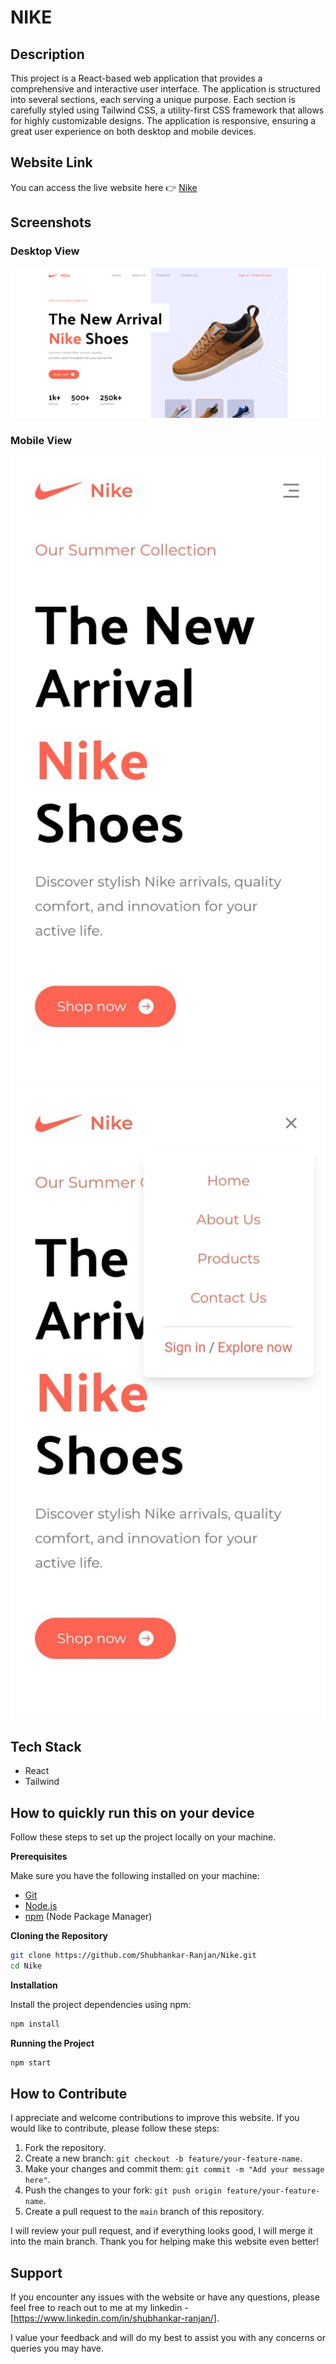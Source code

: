 # NIKE

## Description

This project is a React-based web application that provides a comprehensive and interactive user interface. The application is structured into several sections, each serving a unique purpose. Each section is carefully styled using Tailwind CSS, a utility-first CSS framework that allows for highly customizable designs. The application is responsive, ensuring a great user experience on both desktop and mobile devices.

## Website Link

You can access the live website here 👉 [Nike](https://ranjan-nike.netlify.app/)

## Screenshots

### Desktop View

![Desktop Screenshot](image/desktop_ss.png)

### Mobile View

![Mobile Screenshot without](image/mobile_ss1.jpg)
![Mobile Screenshot with menu](image/mobile_ss2.jpg)

## Tech Stack

- React
- Tailwind

## How to quickly run this on your device

Follow these steps to set up the project locally on your machine.

**Prerequisites**

Make sure you have the following installed on your machine:

- [Git](https://git-scm.com/)
- [Node.js](https://nodejs.org/en)
- [npm](https://www.npmjs.com/) (Node Package Manager)

**Cloning the Repository**

```bash
git clone https://github.com/Shubhankar-Ranjan/Nike.git
cd Nike
```

**Installation**

Install the project dependencies using npm:

```bash
npm install
```


**Running the Project**

```bash
npm start
```

## How to Contribute

I appreciate and welcome contributions to improve this website. If you would like to contribute, please follow these steps:

1. Fork the repository.
2. Create a new branch: `git checkout -b feature/your-feature-name`.
3. Make your changes and commit them: `git commit -m "Add your message here"`.
4. Push the changes to your fork: `git push origin feature/your-feature-name`.
5. Create a pull request to the `main` branch of this repository.

I will review your pull request, and if everything looks good, I will merge it into the main branch. Thank you for helping make this website even better!

## Support

If you encounter any issues with the website or have any questions, please feel free to reach out to me at my linkedin - [https://www.linkedin.com/in/shubhankar-ranjan/].

I value your feedback and will do my best to assist you with any concerns or queries you may have.

